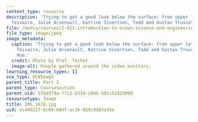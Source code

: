 ```yaml
---
content_type: resource
description: 'Trying to get a good look below the surface: from upper left, Anthony
  Teixaira, Julie Arsenault, Katrine Sivertsen, Tadd and Gustav Truscott, Edward Huo.'
file: /media/courses/2-011-introduction-to-ocean-science-and-engineering-spring-2006/ec4492276c69684fac26029c9d03a35a_IMG_1638.jpg
file_type: image/jpeg
image_metadata:
  caption: 'Trying to get a good look below the surface: from upper left, Anthony
    Teixaira, Julie Arsenault, Katrine Sivertsen, Tadd and Gustav Truscott, Edward
    Huo.'
  credit: Photo by Prof. Techet.
  image-alt: People gathered around the video monitors.
learning_resource_types: []
ocw_type: OCWImage
parent_title: Part 2
parent_type: CourseSection
parent_uid: 57bd3f9a-77c2-b33d-c046-501c52429998
resourcetype: Image
title: IMG_1638.jpg
uid: ec449227-6c69-684f-ac26-029c9d03a35a
---
```

